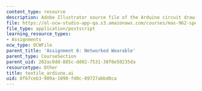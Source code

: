 ```yaml
---
content_type: resource
description: Adobe Illustrator source file of the Arduino circuit drawing.
file: https://ol-ocw-studio-app-qa.s3.amazonaws.com/courses/mas-962-special-topics-new-textiles-spring-2010/8f67ceb3909a1090fd0c89727abbd8ca_textile_arduino.ai
file_type: application/postscript
learning_resource_types:
- Assignments
ocw_type: OCWFile
parent_title: 'Assignment 6: Networked Wearable'
parent_type: CourseSection
parent_uid: 202ac8dd-885c-dd02-7531-38f0e50235da
resourcetype: Other
title: textile_ardiuno.ai
uid: 8f67ceb3-909a-1090-fd0c-89727abbd8ca
---
```

